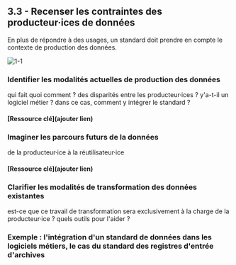 ## 3.3 - Recenser les contraintes des producteur·ices de données

En plus de répondre à des usages, un standard doit prendre en compte le contexte de production des données.  

![1-1](/images/algo/1-1.png)

### Identifier les modalités actuelles de production des données 

qui fait quoi comment ? des disparités entre les producteur·ices ? 
y'a-t-il un logiciel métier ? dans ce cas, comment y intégrer le standard ? 

#### [Ressource clé](ajouter lien)

### Imaginer les parcours futurs de la données    

de la producteur·ice à la réutilisateur·ice 

#### [Ressource clé](ajouter lien)

### Clarifier les modalités de transformation des données existantes 

est-ce que ce travail de transformation sera exclusivement à la charge de la producteur·ice ? 
quels outils pour l'aider ? 

### Exemple : l'intégration d'un standard de données dans les logiciels métiers, le cas du standard des registres d'entrée d'archives 

